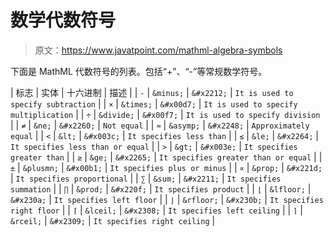 # 数学代数符号

> 原文：<https://www.javatpoint.com/mathml-algebra-symbols>

下面是 MathML 代数符号的列表。包括“+”、“-”等常规数学符号。

| 标志 | 实体 | 十六进制 | 描述 |
| `-` | `&minus;` | `&#x2212;` | `It is used to specify subtraction` |
| `×` | `&times;` | `&#x00d7;` | `It is used to specify multiplication` |
| `÷` | `&divide;` | `&#x00f7;` | `It is used to specify division` |
| `≠` | `&ne;` | `&#x2260;` | `Not equal` |
| `≈` | `&asymp;` | `&#x2248;` | `Approximately equal` |
| `<` | `&lt;` | `&#x003c;` | `It specifies less than` |
| `≤` | `&le;` | `&#x2264;` | `It specifies less than or equal` |
| `>` | `&gt;` | `&#x003e;` | `It specifies greater than` |
| `≥` | `&ge;` | `&#x2265;` | `It specifies greater than or equal` |
| `±` | `&plusmn;` | `&#x00b1;` | `It specifies plus or minus` |
| `∝` | `&prop;` | `&#x221d;` | `It specifies proportional` |
| `∑` | `&sum;` | `&#x2211;` | `It specifies summation` |
| `∏` | `&prod;` | `&#x220f;` | `It specifies product` |
| `⌊` | `&lfloor;` | `&#x230a;` | `It specifies left floor` |
| `⌋` | `&rfloor;` | `&#x230b;` | `It specifies right floor` |
| `⌈` | `&lceil;` | `&#x2308;` | `It specifies left ceiling` |
| `⌉` | `&rceil;` | `&#x2309;` | `It specifies right ceiling` |